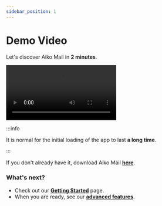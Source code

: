 ```yaml
---
sidebar_position: 1
---
```


# Demo Video

Let's discover Aiko Mail in **2 minutes**.

<video controls className="demovid">
  <source src="https://aikomail.com/img/demo.mp4"/>
</video>

:::info

It is normal for the initial loading of the app to last **a long time**.

:::

If you don't already have it, download Aiko Mail **[here](https://aikomail.com/download)**.

### What's next?

- Check out our **[Getting Started](/docs/category/getting-started)** page.
- When you are ready, see our **[advanced features](/docs/category/more-features)**.
